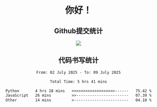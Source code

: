 <div align="center">
<h1>你好！</h1>

<h2>Github提交统计</h2>
<a href="https://github.com/ikun0014">
    <img src="https://github-readme-stats.vercel.app/api?username=ikun0014&include_all_commits=true&count_private=true&locale=cn&show_icons=true&bg_color=0,EC6C6C,FFD479,FFFC79,73FA79,73FDFF,D783FF"/>
  </a>
</div>

<div align="center">
<h2>代码书写统计</h2>
  
<!--START_SECTION:waka-->

```txt
From: 02 July 2025 - To: 09 July 2025

Total Time: 5 hrs 41 mins

Python       4 hrs 28 mins   >>>>>>>>>>>>>>>>>>>------   75.42 %
JavaScript   26 mins         >>-----------------------   07.39 %
Other        14 mins         >------------------------   04.10 %
```

<!--END_SECTION:waka-->

</div>
